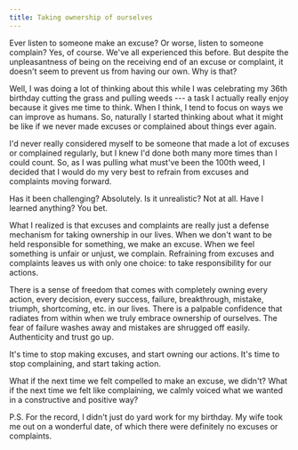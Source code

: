 ```yaml
---
title: Taking ownership of ourselves
---
```


Ever listen to someone make an excuse? Or worse, listen to someone complain? Yes, of course. We've all experienced this before. But despite the unpleasantness of being on the receiving end of an excuse or complaint, it doesn't seem to prevent us from having our own. Why is that?

Well, I was doing a lot of thinking about this while I was celebrating my 36th birthday cutting the grass and pulling weeds --- a task I actually really enjoy because it gives me time to think. When I think, I tend to focus on ways we can improve as humans. So, naturally I started thinking about what it might be like if we never made excuses or complained about things ever again.

I'd never really considered myself to be someone that made a lot of excuses or complained regularly, but I knew I'd done both many more times than I could count. So, as I was pulling what must've been the 100th weed, I decided that I would do my very best to refrain from excuses and complaints moving forward.

Has it been challenging? Absolutely. Is it unrealistic? Not at all. Have I learned anything? You bet.

What I realized is that excuses and complaints are really just a defense mechanism for taking ownership in our lives. When we don't want to be held responsible for something, we make an excuse. When we feel something is unfair or unjust, we complain. Refraining from excuses and complaints leaves us with only one choice: to take responsibility for our actions.

There is a sense of freedom that comes with completely owning every action, every decision, every success, failure, breakthrough, mistake, triumph, shortcoming, etc. in our lives. There is a palpable confidence that radiates from within when we truly embrace ownership of ourselves. The fear of failure washes away and mistakes are shrugged off easily. Authenticity and trust go up.

It's time to stop making excuses, and start owning our actions. It's time to stop complaining, and start taking action.

What if the next time we felt compelled to make an excuse, we didn't? What if the next time we felt like complaining, we calmly voiced what we wanted in a constructive and positive way?

P.S. For the record, I didn't just do yard work for my birthday. My wife took me out on a wonderful date, of which there were definitely no excuses or complaints.
